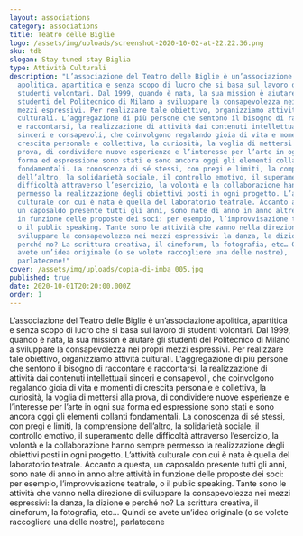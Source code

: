 ```yaml
---
layout: associations
category: associations
title: Teatro delle Biglie
logo: /assets/img/uploads/screenshot-2020-10-02-at-22.22.36.png
sku: tdb
slogan: Stay tuned stay Biglia
type: Attività Culturali
description: "L’associazione del Teatro delle Biglie è un’associazione
  apolitica, apartitica e senza scopo di lucro che si basa sul lavoro di
  studenti volontari. Dal 1999, quando è nata, la sua mission è aiutare gli
  studenti del Politecnico di Milano a sviluppare la consapevolezza nei propri
  mezzi espressivi. Per realizzare tale obiettivo, organizziamo attività
  culturali. L’aggregazione di più persone che sentono il bisogno di raccontare
  e raccontarsi, la realizzazione di attività dai contenuti intellettuali
  sinceri e consapevoli, che coinvolgono regalando gioia di vita e momenti di
  crescita personale e collettiva, la curiosità, la voglia di mettersi alla
  prova, di condividere nuove esperienze e l’interesse per l’arte in ogni sua
  forma ed espressione sono stati e sono ancora oggi gli elementi collanti
  fondamentali. La conoscenza di sé stessi, con pregi e limiti, la comprensione
  dell’altro, la solidarietà sociale, il controllo emotivo, il superamento delle
  difficoltà attraverso l’esercizio, la volontà e la collaborazione hanno sempre
  permesso la realizzazione degli obiettivi posti in ogni progetto. L’attività
  culturale con cui è nata è quella del laboratorio teatrale. Accanto a questa,
  un caposaldo presente tutti gli anni, sono nate di anno in anno altre attività
  in funzione delle proposte dei soci: per esempio, l’improvvisazione teatrale,
  o il public speaking. Tante sono le attività che vanno nella direzione di
  sviluppare la consapevolezza nei mezzi espressivi: la danza, la dizione e
  perché no? La scrittura creativa, il cineforum, la fotografia, etc… Quindi se
  avete un’idea originale (o se volete raccogliere una delle nostre),
  parlatecene!"
cover: /assets/img/uploads/copia-di-imba_005.jpg
published: true
date: 2020-10-01T20:20:00.000Z
order: 1
---
```

L’associazione del Teatro delle Biglie è un’associazione apolitica, apartitica e senza scopo di lucro che si basa sul lavoro di studenti volontari. Dal 1999, quando è nata, la sua mission è aiutare gli studenti del Politecnico di Milano a sviluppare la consapevolezza nei propri mezzi espressivi. Per realizzare tale obiettivo, organizziamo attività culturali. L’aggregazione di più persone che sentono il bisogno di raccontare e raccontarsi, la realizzazione di attività dai contenuti intellettuali sinceri e consapevoli, che coinvolgono regalando gioia di vita e momenti di crescita personale e collettiva, la curiosità, la voglia di mettersi alla prova, di condividere nuove esperienze e l’interesse per l’arte in ogni sua forma ed espressione sono stati e sono ancora oggi gli elementi collanti fondamentali. La conoscenza di sé stessi, con pregi e limiti, la comprensione dell’altro, la solidarietà sociale, il controllo emotivo, il superamento delle difficoltà attraverso l’esercizio, la volontà e la collaborazione hanno sempre permesso la realizzazione degli obiettivi posti in ogni progetto. L’attività culturale con cui è nata è quella del laboratorio teatrale. Accanto a questa, un caposaldo presente tutti gli anni, sono nate di anno in anno altre attività in funzione delle proposte dei soci: per esempio, l’improvvisazione teatrale, o il public speaking. Tante sono le attività che vanno nella direzione di sviluppare la consapevolezza nei mezzi espressivi: la danza, la dizione e perché no? La scrittura creativa, il cineforum, la fotografia, etc… Quindi se avete un’idea originale (o se volete raccogliere una delle nostre), parlatecene